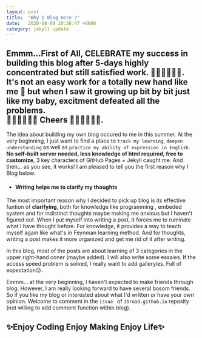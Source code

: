 ```yaml
---
layout: post
title:  "Why I Blog Here ?"
date:   2020-08-09 10:36:47 +0800
category: jekyll update
---
```

Emmm...First of All, CELEBRATE my success in building this blog after 5-days highly concentrated but still satisfied work.  🎉🎉🎉🎉🎉🎉. It's not an easy work for a totally new hand like me 🤯 but when I saw it growing up bit by bit just like my baby, excitment defeated all the problems.  
🎉🎉🎉🎉🎉🎉 Cheers 🎊🎊🎊🎊🎊🎊.    
---

The idea about building my own blog occured to me in this summer. At the very beginning, I just want to find a place to `track my learning`, `deepen understanding` as well as `practice my ability of expression in English`. **No self-built server needed, less knowledge of html required, free to customize**, 3 key characters of GitHub Pages + Jekyll caught me. And then... as you see, it works! I am pleased to tell you the first reason why I Blog below.  
  
+ #### Writing helps me to clarify my thoughts 

The most important reason why I decided to pick up blog is its effective funtion of **clarifying**, both for knowledge like programming 
, embeded system and for indistinct thoughts maybe making me anxious but I haven't figured out. When I put myself into writing a post, it forces me to ruminate what I have thought before. For knowledge, it provides a way to teach myself again like what's in Feynman learning method. And for thoughts, writing a post makes it more organized and get me rid of it after writing.  

In this blog, most of the posts are about learning of 3 categories in the upper right-hand coner (maybe added). I will also write some essaies. If the access speed problem is solved, I really want to add galleryies. Full of expectation😜.  
  
Emmm... at the very beginning, I haven't expected to make friends through blog. However, I am really looking forward to have several bosom friends. So if you like my blog or interested about what I'd written or have your own opinion. Welcome to comment in the `issue ` of `Ibroad.github.io` reposity (not willing to add comment function within blog).  
    
    
  
## ✨Enjoy Coding  Enjoy Making  Enjoy Life✨

   


 
  



